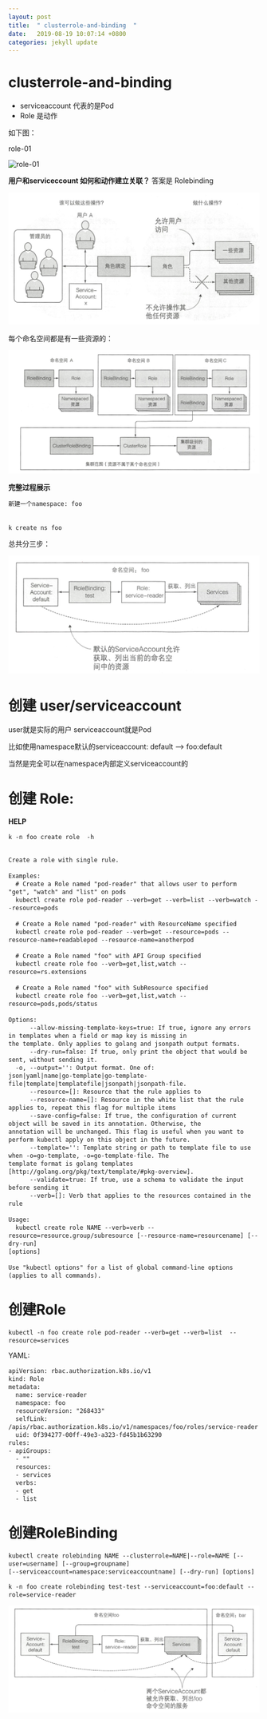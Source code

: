 ```yaml
---
layout: post
title:  " clusterrole-and-binding  "
date:   2019-08-19 10:07:14 +0800
categories: jekyll update
---
```

# clusterrole-and-binding

- serviceaccount 代表的是Pod
- Role 是动作  

如下图：

role-01



![role-01](https://raw.githubusercontent.com/latermonk/latermonk.github.io/master/_posts/_images/role-01)


**用户和serviceccount 如何和动作建立关联？**
答案是 Rolebinding 



![rolebing00.png](https://raw.githubusercontent.com/latermonk/latermonk.github.io/master/_posts/_images/rolebing00.png)


每个命名空间都是有一些资源的：

![sa-luster-role.png](https://raw.githubusercontent.com/latermonk/latermonk.github.io/master/_posts/_images/sa-luster-role.png)


**完整过程展示**


```
新建一个namespace: foo


k create ns foo 
```
总共分三步：



![rolebing01.png](https://raw.githubusercontent.com/latermonk/latermonk.github.io/master/_posts/_images/rolebing01.png)

#  **创建 user/serviceaccount**
user就是实际的用户
serviceaccount就是Pod

比如使用namespace默认的serviceaccount: default  -->  foo:default

当然是完全可以在namespace内部定义serviceaccount的




# **创建 Role:**
**HELP**


```
k -n foo create role  -h
```


```

Create a role with single rule.

Examples:
  # Create a Role named "pod-reader" that allows user to perform "get", "watch" and "list" on pods
  kubectl create role pod-reader --verb=get --verb=list --verb=watch --resource=pods
  
  # Create a Role named "pod-reader" with ResourceName specified
  kubectl create role pod-reader --verb=get --resource=pods --resource-name=readablepod --resource-name=anotherpod
  
  # Create a Role named "foo" with API Group specified
  kubectl create role foo --verb=get,list,watch --resource=rs.extensions
  
  # Create a Role named "foo" with SubResource specified
  kubectl create role foo --verb=get,list,watch --resource=pods,pods/status

Options:
      --allow-missing-template-keys=true: If true, ignore any errors in templates when a field or map key is missing in
the template. Only applies to golang and jsonpath output formats.
      --dry-run=false: If true, only print the object that would be sent, without sending it.
  -o, --output='': Output format. One of:
json|yaml|name|go-template|go-template-file|template|templatefile|jsonpath|jsonpath-file.
      --resource=[]: Resource that the rule applies to
      --resource-name=[]: Resource in the white list that the rule applies to, repeat this flag for multiple items
      --save-config=false: If true, the configuration of current object will be saved in its annotation. Otherwise, the
annotation will be unchanged. This flag is useful when you want to perform kubectl apply on this object in the future.
      --template='': Template string or path to template file to use when -o=go-template, -o=go-template-file. The
template format is golang templates [http://golang.org/pkg/text/template/#pkg-overview].
      --validate=true: If true, use a schema to validate the input before sending it
      --verb=[]: Verb that applies to the resources contained in the rule

Usage:
  kubectl create role NAME --verb=verb --resource=resource.group/subresource [--resource-name=resourcename] [--dry-run]
[options]

Use "kubectl options" for a list of global command-line options (applies to all commands).

```

#  **创建Role**

```
kubectl -n foo create role pod-reader --verb=get --verb=list  --resource=services
```
YAML:

```
apiVersion: rbac.authorization.k8s.io/v1
kind: Role
metadata:
  name: service-reader
  namespace: foo
  resourceVersion: "268433"
  selfLink: /apis/rbac.authorization.k8s.io/v1/namespaces/foo/roles/service-reader
  uid: 0f394277-00ff-49e3-a323-fd45b1b63290
rules:
- apiGroups:
  - ""
  resources:
  - services
  verbs:
  - get
  - list

```

# **创建RoleBinding**


```
kubectl create rolebinding NAME --clusterrole=NAME|--role=NAME [--user=username] [--group=groupname]
[--serviceaccount=namespace:serviceaccountname] [--dry-run] [options]

```


```
k -n foo create rolebinding test-test --serviceaccount=foo:default --role=service-reader
```




![rolebing02.png](https://raw.githubusercontent.com/latermonk/latermonk.github.io/master/_posts/_images/rolebing02.png)




